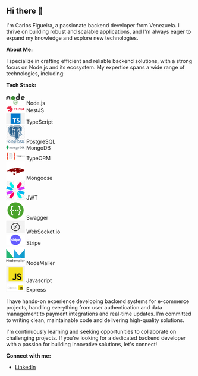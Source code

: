 ## Hi there 👋

I'm Carlos Figueira, a passionate backend developer from Venezuela. I thrive on building robust and scalable applications, and I'm always eager to expand my knowledge and explore new technologies.

**About Me:**

I specialize in crafting efficient and reliable backend solutions, with a strong focus on Node.js and its ecosystem. My expertise spans a wide range of technologies, including:

**Tech Stack:**

<img src="images/nodejs-logo.png" width="50"> Node.js
<br>
<img src="images/nestjs-logo.png" width="50"> NestJS
<br>
<img src="images/typescript-logo.png" width="50"> TypeScript
<br>
<img src="images/postgresql-logo.png" width="50"> PostgreSQL
<br>
<img src="images/mongodb-logo.png" width="50"> MongoDB
<br>
<img src="images/typeorm-logo.png" width="50"> TypeORM
<br>
<img src="images/mongoose-logo.png" width="50"> Mongoose
<br>
<img src="images/jwt-logo.png" width="50"> JWT
<br>
<img src="images/swagger-logo.png" width="50"> Swagger
<br>
<img src="images/websocketio-logo.png" width="50"> WebSocket.io
<br>
<img src="images/stripe-logo.png" width="50"> Stripe
<br>
<img src="images/nodemailer-logo.png" width="50"> NodeMailer
<br>
<img src="images/javascript-logo.png" width="50"> Javascript
<br>
<img src="images/express-logo.png" width="50"> Express

I have hands-on experience developing backend systems for e-commerce projects, handling everything from user authentication and data management to payment integrations and real-time updates. I'm committed to writing clean, maintainable code and delivering high-quality solutions.

I'm continuously learning and seeking opportunities to collaborate on challenging projects. If you're looking for a dedicated backend developer with a passion for building innovative solutions, let's connect!

**Connect with me:**

* [LinkedIn](www.linkedin.com/in/carlos-eduardo-figueira-214a64275)

